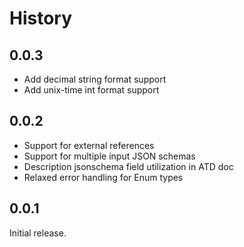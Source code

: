 # History

## 0.0.3
- Add decimal string format support
- Add unix-time int format support

## 0.0.2
- Support for external references
- Support for multiple input JSON schemas
- Description jsonschema field utilization in ATD doc
- Relaxed error handling for Enum types

## 0.0.1
Initial release.
